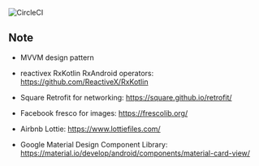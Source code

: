 ![CircleCI](https://circleci.com/gh/zhaonian/Ureka-Lite.svg?style=shield&circle-token=b618ebcdb6af9367cb7c5a724ccd64668b311945)
## Note

* MVVM design pattern

* reactivex RxKotlin RxAndroid operators: https://github.com/ReactiveX/RxKotlin

* Square Retrofit for networking: https://square.github.io/retrofit/

* Facebook fresco for images: https://frescolib.org/ 

* Airbnb Lottie: https://www.lottiefiles.com/

* Google Material Design Component Library: https://material.io/develop/android/components/material-card-view/
